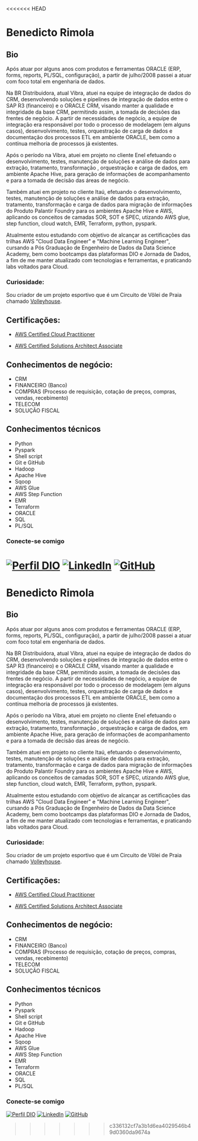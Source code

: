 <<<<<<< HEAD
# Benedicto Rimola

## Bio

Após atuar por alguns anos com produtos e ferramentas ORACLE (ERP, forms, reports, PL/SQL, configuração), a partir de julho/2008 passei a atuar com foco total em engenharia de dados.

Na BR Distribuidora, atual Vibra, atuei na equipe de integração de dados do CRM, desenvolvendo soluções e pipelines de integração de dados entre o SAP R3 (financeiro) e o ORACLE CRM, visando manter a qualidade e integridade da base CRM, permitindo assim, a tomada de decisões das frentes de negócio. 
A partir de necessidades de negócio, a equipe de integração era responsável por todo o processo de modelagem (em alguns casos), desenvolvimento, testes, orquestração de carga de dados e documentação dos processos ETL em ambiente ORACLE, bem como a contínua melhoria de processos já existentes. 

Após o período na Vibra, atuei em projeto no cliente Enel efetuando o desenvolvimento, testes, manutenção de soluções e análise de dados para extração, tratamento, transformação , orquestração e carga de dados, em ambiente Apache Hive, para geração de informações de acompanhamento e para a tomada de decisão das áreas de negócio. 

Também atuei em projeto no cliente Itaú, efetuando o desenvolvimento, testes, manutenção de soluções e análise de dados para extração, tratamento, transformação e carga de dados para migração de informações do Produto Palantir Foundry para os ambientes Apache Hive e AWS, aplicando os conceitos de camadas SOR, SOT e SPEC, utizando AWS glue, step function, cloud watch, EMR, Terraform, python, pyspark.

Atualmente estou estudando com objetivo de alcançar as certificações das trilhas AWS "Cloud Data Engineer" e "Machine Learning Engineer", cursando a Pós Graduação de Engenheiro de Dados da Data Science Academy, bem como bootcamps das plataformas  DIO e Jornada de Dados, a fim de me manter atualizado com tecnologias e ferramentas, e praticando labs voltados para Cloud.

### Curiosidade:
Sou criador de um projeto esportivo que é um Circuito de Vôlei de Praia chamado [Volleyhouse](https://www.instagram.com/volleyhouse.com.br/).

## Certificações:
- [AWS Certified Cloud Practitioner](https://www.credly.com/badges/8d74d621-1152-4041-b15f-9d1c1b8a4a77/public_url)

- [AWS Certified Solutions Architect Associate](https://www.credly.com/badges/14e352dd-4ccf-4159-91b1-e09270a12bca/public_url)

## Conhecimentos de negócio:
- CRM
- FINANCEIRO (Banco)
- COMPRAS (Processo de requisição, cotação de preços, compras, vendas, recebimento)
- TELECOM
- SOLUÇÃO FISCAL


## Conhecimentos técnicos
- Python
- Pyspark
- Shell script
- Git e GitHub
- Hadoop
- Apache Hive
- Sqoop
- AWS Glue
- AWS Step Function
- EMR
- Terraform
- ORACLE
- SQL
- PL/SQL

### Conecte-se comigo

[![Perfil DIO](https://img.shields.io/badge/-Meu%20Perfil%20na%20DIO-30A3DC?style=for-the-badge)](https://www.dio.me/users/rimolabenedicto)
[![LinkedIn](https://img.shields.io/badge/LinkedIn-0077B5?style=for-the-badge&logo=linkedin&logoColor=white)](https://www.linkedin.com/in/benedicto-rimola/)
[![GitHub](https://img.shields.io/badge/GitHub-100000?style=for-the-badge&logo=github&logoColor=white)](https://github.com/benedictorimola)
=======
# Benedicto Rimola

## Bio

Após atuar por alguns anos com produtos e ferramentas ORACLE (ERP, forms, reports, PL/SQL, configuração), a partir de julho/2008 passei a atuar com foco total em engenharia de dados.

Na BR Distribuidora, atual Vibra, atuei na equipe de integração de dados do CRM, desenvolvendo soluções e pipelines de integração de dados entre o SAP R3 (financeiro) e o ORACLE CRM, visando manter a qualidade e integridade da base CRM, permitindo assim, a tomada de decisões das frentes de negócio. 
A partir de necessidades de negócio, a equipe de integração era responsável por todo o processo de modelagem (em alguns casos), desenvolvimento, testes, orquestração de carga de dados e documentação dos processos ETL em ambiente ORACLE, bem como a contínua melhoria de processos já existentes. 

Após o período na Vibra, atuei em projeto no cliente Enel efetuando o desenvolvimento, testes, manutenção de soluções e análise de dados para extração, tratamento, transformação , orquestração e carga de dados, em ambiente Apache Hive, para geração de informações de acompanhamento e para a tomada de decisão das áreas de negócio. 

Também atuei em projeto no cliente Itaú, efetuando o desenvolvimento, testes, manutenção de soluções e análise de dados para extração, tratamento, transformação e carga de dados para migração de informações do Produto Palantir Foundry para os ambientes Apache Hive e AWS, aplicando os conceitos de camadas SOR, SOT e SPEC, utizando AWS glue, step function, cloud watch, EMR, Terraform, python, pyspark.

Atualmente estou estudando com objetivo de alcançar as certificações das trilhas AWS "Cloud Data Engineer" e "Machine Learning Engineer", cursando a Pós Graduação de Engenheiro de Dados da Data Science Academy, bem como bootcamps das plataformas  DIO e Jornada de Dados, a fim de me manter atualizado com tecnologias e ferramentas, e praticando labs voltados para Cloud.

### Curiosidade:
Sou criador de um projeto esportivo que é um Circuito de Vôlei de Praia chamado [Volleyhouse](https://www.instagram.com/volleyhouse.com.br/).

## Certificações:
- [AWS Certified Cloud Practitioner](https://www.credly.com/badges/8d74d621-1152-4041-b15f-9d1c1b8a4a77/public_url)

- [AWS Certified Solutions Architect Associate](https://www.credly.com/badges/14e352dd-4ccf-4159-91b1-e09270a12bca/public_url)

## Conhecimentos de negócio:
- CRM
- FINANCEIRO (Banco)
- COMPRAS (Processo de requisição, cotação de preços, compras, vendas, recebimento)
- TELECOM
- SOLUÇÃO FISCAL


## Conhecimentos técnicos
- Python
- Pyspark
- Shell script
- Git e GitHub
- Hadoop
- Apache Hive
- Sqoop
- AWS Glue
- AWS Step Function
- EMR
- Terraform
- ORACLE
- SQL
- PL/SQL

### Conecte-se comigo

[![Perfil DIO](https://img.shields.io/badge/-Meu%20Perfil%20na%20DIO-30A3DC?style=for-the-badge)](https://www.dio.me/users/rimolabenedicto)
[![LinkedIn](https://img.shields.io/badge/LinkedIn-0077B5?style=for-the-badge&logo=linkedin&logoColor=white)](https://www.linkedin.com/in/benedicto-rimola/)
[![GitHub](https://img.shields.io/badge/GitHub-100000?style=for-the-badge&logo=github&logoColor=white)](https://github.com/benedictorimola)
>>>>>>> c336132cf7a3b1d6ea4029546b49d0360da9674a

